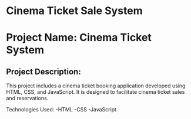 # Cinema Ticket Sale System

<h1>Project Name: Cinema Ticket System</h1> 
<h2>Project Description:</h2>
This project includes a cinema ticket booking application developed using HTML, CSS, and JavaScript. It is designed to facilitate cinema ticket sales and reservations.

Technologies Used:
-HTML
-CSS
-JavaScript



